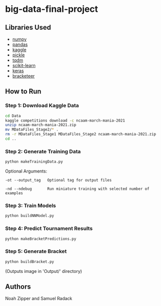 # big-data-final-project

## Libraries Used
- [numpy](https://numpy.org/)
- [pandas](https://pandas.pydata.org/)
- [kaggle](https://www.kaggle.com/docs/api)
- [pickle](https://docs.python.org/3/library/pickle.html)
- [tqdm](https://github.com/tqdm/tqdm)
- [scikit-learn](https://scikit-learn.org/stable/index.html)
- [keras](https://keras.io/)
- [bracketeer](https://github.com/cshaley/bracketeer)

## How to Run

### Step 1: Download Kaggle Data
```bash
cd Data
kaggle competitions download -c ncaam-march-mania-2021
unzip ncaam-march-mania-2021.zip
mv MDataFiles_Stage2/* .
rm -r MDataFiles_Stage1 MDataFiles_Stage2 ncaam-march-mania-2021.zip
cd ..
```

### Step 2: Generate Training Data
```bash
python makeTrainingData.py
```

Optional Arguments:
```
-ot --output_tag   Optional tag for output files

-nd --ndebug       Run miniature training with selected number of examples 
```

### Step 3: Train Models
```bash
python buildNNModel.py
```
### Step 4: Predict Tournament Results
```bash
python makeBracketPredictions.py
```

### Step 5: Generate Bracket
```bash
python buildBracket.py
```
(Outputs image in 'Output/' directory)

## Authors
Noah Zipper and Samuel Radack